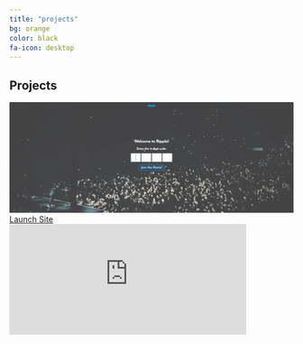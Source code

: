 ```yaml
---
title: "projects"
bg: orange
color: black
fa-icon: desktop
---
```


## Projects

<div class="container-project">
  <img src="img/ripple.JPG" width="420" height="196" alt="Ripple" class="image" style="width:100%"/>
   <div class="middle">
   <a href="http://abgripple.herokuapp.com">
   <div class="text">Launch Site
   </div>
   </a>
   </div>
</div>
  <iframe width="420" height="196" src="https://www.youtube.com/embed/Ll7MTgHA0cc" frameborder="0" allow="accelerometer; autoplay; encrypted-media; gyroscope; picture-in-picture" allowfullscreen>
  </iframe>
